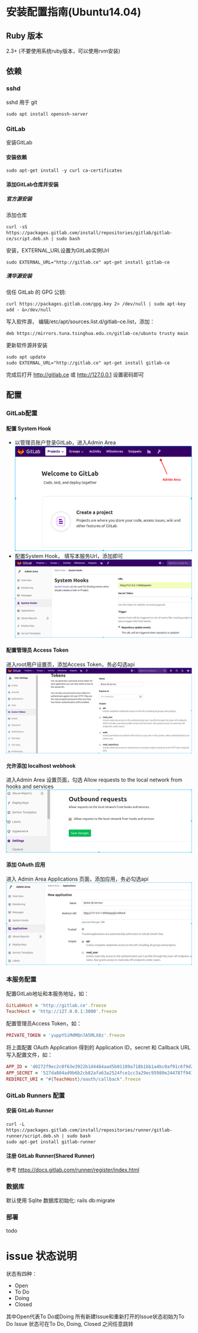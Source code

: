 # 安装配置指南(Ubuntu14.04)

## Ruby 版本
  2.3+ (不要使用系统ruby版本，可以使用rvm安装)
## 依赖
### sshd
sshd 用于 git
```shell
sudo apt install openssh-server
```
### GitLab
安装GitLab
#### 安装依赖
```shell
sudo apt-get install -y curl ca-certificates
```
#### 添加GitLab仓库并安装
##### 官方源安装
添加仓库
```shell
curl -sS https://packages.gitlab.com/install/repositories/gitlab/gitlab-ce/script.deb.sh | sudo bash
```
安装，EXTERNAL_URL设置为GitLab实例Url
```shell
sudo EXTERNAL_URL="http://gitlab.ce" apt-get install gitlab-ce
```
##### 清华源安装
信任 GitLab 的 GPG 公钥:
```shell
curl https://packages.gitlab.com/gpg.key 2> /dev/null | sudo apt-key add - &>/dev/null
```
写入软件源， 编辑/etc/apt/sources.list.d/gitlab-ce.list，添加：
```shell
deb https://mirrors.tuna.tsinghua.edu.cn/gitlab-ce/ubuntu trusty main
```
更新软件源并安装
```shell
sudo apt update
sudo EXTERNAL_URL="http://gitlab.ce" apt-get install gitlab-ce
```
完成后打开 http://gitlab.ce 或 http://127.0.0.1 设置密码即可

## 配置
### GitLab配置
#### 配置 System Hook
* 以管理员账户登录GitLab，进入Admin Area
  ![](.md-imgs/admin-area.png)
* 配置System Hook， 填写本服务Url，添加即可
  ![](.md-imgs/systemhook.png)
#### 配置管理员 Access Token
进入root用户设置页，添加Access Token，务必勾选api
![](.md-imgs/access-token.png)
#### 允许添加 localhost webhook
进入Admin Area 设置页面，勾选 Allow requests to the local network from hooks and services
![](.md-imgs/allow-localhost.png)
#### 添加 OAuth 应用
进入 Admin Area Applications 页面，添加应用，务必勾选api
![](.md-imgs/application.png)



### 本服务配置
配置GitLab地址和本服务地址，如：
```ruby
GitLabHost = 'http://gitlab.ce'.freeze
TeachHost = 'http://127.0.0.1:3000'.freeze
```
配置管理员Access Token，如：
```ruby
PRIVATE_TOKEN = 'yuppYSiMdMQn7A5MLX8z'.freeze
```
将上面配置 OAuth Application 得到的 Application ID，secret 和 Callback URL
写入配置文件，如：
```ruby
APP_ID = 'd0272f9ec2c0f63e3922b1d4484aad5b01189a718b1bb1a4bc0af91c6f9d262f'.freeze
APP_SECRET = '527da804ad9b6b2cb82afa63a2524fce1cc3a29ec95980e244787f941c6876ca'.freeze
REDIRECT_URI = "#{TeachHost}/oauth/callback".freeze
```

### GitLab Runners 配置
#### 安装 GitLab Runner
```shell
curl -L https://packages.gitlab.com/install/repositories/runner/gitlab-runner/script.deb.sh | sudo bash
sudo apt-get install gitlab-runner
```
#### 注册 GitLab Runner(Shared Runner)
参考 https://docs.gitlab.com/runner/register/index.html

### 数据库
默认使用 Sqlite
数据库初始化: rails db:migrate

### 部署
todo

# issue 状态说明
状态有四种：
- Open
- To Do
- Doing
- Closed

其中Open代表To Do或Doing
所有新建Issue和重新打开的Issue状态初始为To Do
Issue 状态可在To Do, Doing, Closed 之间任意跳转
